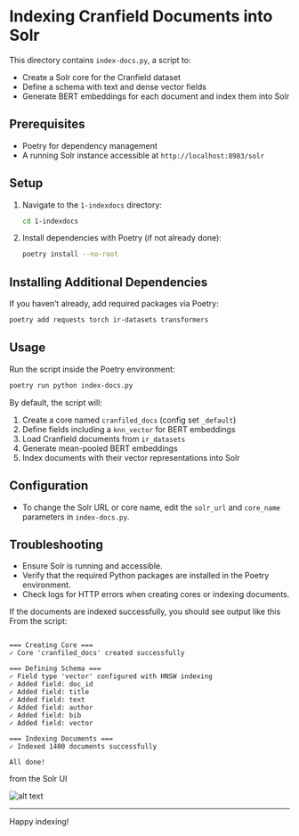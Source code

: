 # Indexing Cranfield Documents into Solr

This directory contains `index-docs.py`, a script to:

- Create a Solr core for the Cranfield dataset
- Define a schema with text and dense vector fields
- Generate BERT embeddings for each document and index them into Solr

## Prerequisites

- Poetry for dependency management
- A running Solr instance accessible at `http://localhost:8983/solr`

## Setup

1. Navigate to the `1-indexdocs` directory:
   ```bash
   cd 1-indexdocs
   ```
2. Install dependencies with Poetry (if not already done):
   ```bash
   poetry install --no-root 
   ```

## Installing Additional Dependencies

If you haven’t already, add required packages via Poetry:

```bash
poetry add requests torch ir-datasets transformers
```

## Usage

Run the script inside the Poetry environment:

```bash
poetry run python index-docs.py
```

By default, the script will:
1. Create a core named `cranfiled_docs` (config set `_default`)
2. Define fields including a `knn_vector` for BERT embeddings
3. Load Cranfield documents from `ir_datasets`
4. Generate mean-pooled BERT embeddings
5. Index documents with their vector representations into Solr

## Configuration

- To change the Solr URL or core name, edit the `solr_url` and `core_name` parameters in `index-docs.py`.

## Troubleshooting

- Ensure Solr is running and accessible.
- Verify that the required Python packages are installed in the Poetry environment.
- Check logs for HTTP errors when creating cores or indexing documents.


If the documents are indexed successfully, you should see output like this 
From the script:

```

=== Creating Core ===
✓ Core 'cranfiled_docs' created successfully

=== Defining Schema ===
✓ Field type 'vector' configured with HNSW indexing
✓ Added field: doc_id
✓ Added field: title
✓ Added field: text
✓ Added field: author
✓ Added field: bib
✓ Added field: vector

=== Indexing Documents ===
✓ Indexed 1400 documents successfully

All done!
``` 
from the Solr UI

![alt text](imag/0-solr-query-res.png)


---

Happy indexing!